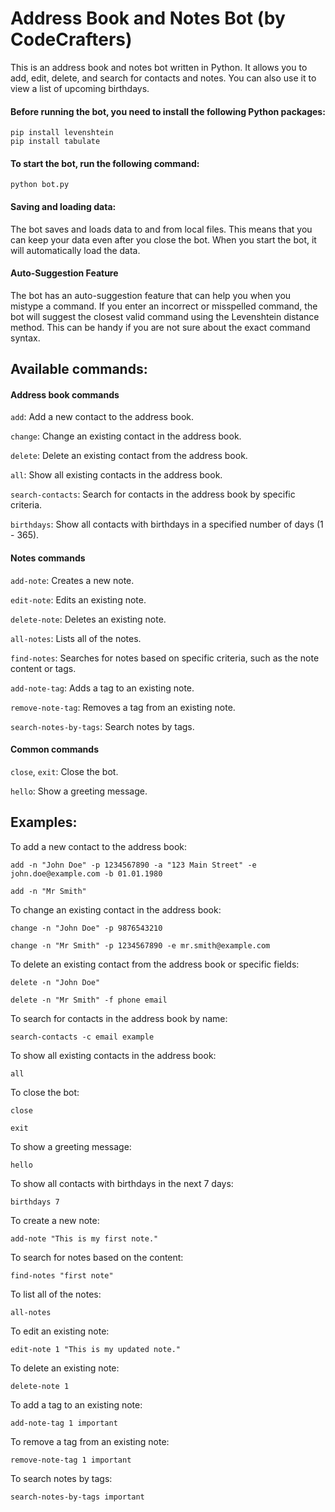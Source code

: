 # Address Book and Notes Bot (by CodeCrafters)

This is an address book and notes bot written in Python. It allows you to add, edit, delete, and search for contacts and notes. You can also use it to view a list of upcoming birthdays.

#### Before running the bot, you need to install the following Python packages:

```
pip install levenshtein
pip install tabulate
```

#### To start the bot, run the following command:

```
python bot.py
```

#### Saving and loading data:

The bot saves and loads data to and from local files. This means that you can keep your data even after you close the bot. When you start the bot, it will automatically load the data.

#### Auto-Suggestion Feature

The bot has an auto-suggestion feature that can help you when you mistype a command. If you enter an incorrect or misspelled command, the bot will suggest the closest valid command using the Levenshtein distance method. This can be handy if you are not sure about the exact command syntax.

## Available commands:

#### Address book commands

`add`: Add a new contact to the address book.

`change`: Change an existing contact in the address book.

`delete`: Delete an existing contact from the address book.

`all`: Show all existing contacts in the address book.

`search-contacts`: Search for contacts in the address book by specific criteria.

`birthdays`: Show all contacts with birthdays in a specified number of days (1 - 365).

#### Notes commands

`add-note`: Creates a new note.

`edit-note`: Edits an existing note.

`delete-note`: Deletes an existing note.

`all-notes`: Lists all of the notes.

`find-notes`: Searches for notes based on specific criteria, such as the note content or tags.

`add-note-tag`: Adds a tag to an existing note.

`remove-note-tag`: Removes a tag from an existing note.

`search-notes-by-tags`: Search notes by tags.

#### Common commands

`close`, `exit`: Close the bot.

`hello`: Show a greeting message.

## Examples:

To add a new contact to the address book:

`add -n "John Doe" -p 1234567890 -a "123 Main Street" -e john.doe@example.com -b 01.01.1980`

`add -n "Mr Smith"`

To change an existing contact in the address book:

`change -n "John Doe" -p 9876543210`

`change -n "Mr Smith" -p 1234567890 -e mr.smith@example.com`


To delete an existing contact from the address book or specific fields:

`delete -n "John Doe"`

`delete -n "Mr Smith" -f phone email`

To search for contacts in the address book by name:

`search-contacts -c email example`

To show all existing contacts in the address book:

`all`

To close the bot:

`close`

`exit`

To show a greeting message:

`hello`

To show all contacts with birthdays in the next 7 days:

`birthdays 7`

To create a new note:

`add-note "This is my first note."`

To search for notes based on the content:

`find-notes "first note"`

To list all of the notes:

`all-notes`

To edit an existing note:

`edit-note 1 "This is my updated note."`

To delete an existing note:

`delete-note 1`

To add a tag to an existing note:

`add-note-tag 1 important`

To remove a tag from an existing note:

`remove-note-tag 1 important`

To search notes by tags:

`search-notes-by-tags important`

